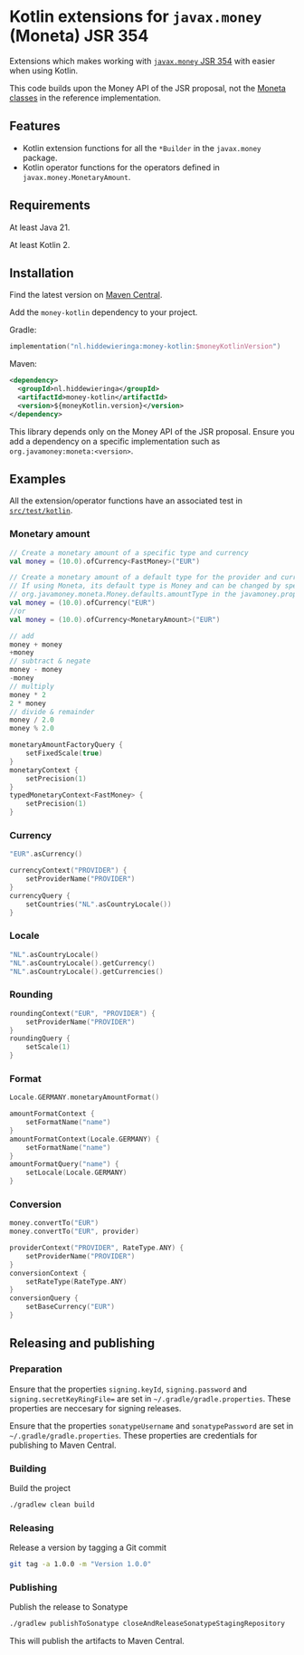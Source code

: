 # Kotlin extensions for `javax.money` (Moneta) JSR 354

Extensions which makes working with [`javax.money` JSR 354](https://jcp.org/en/jsr/detail?id=354) with easier when using Kotlin.

This code builds upon the Money API of the JSR proposal, not the [Moneta classes](https://github.com/JavaMoney/jsr354-ri#readme) in the reference implementation.

## Features

- Kotlin extension functions for all the `*Builder` in the `javax.money` package.
- Kotlin operator functions for the operators defined in `javax.money.MonetaryAmount`.

## Requirements

At least Java 21.

At least Kotlin 2.

## Installation

Find the latest version on [Maven Central](https://search.maven.org/artifact/nl.hiddewieringa/money-kotlin/).

Add the `money-kotlin` dependency to your project.

Gradle:
```kotlin
implementation("nl.hiddewieringa:money-kotlin:$moneyKotlinVersion")
```

Maven:
```xml
<dependency>
  <groupId>nl.hiddewieringa</groupId>
  <artifactId>money-kotlin</artifactId>
  <version>${moneyKotlin.version}</version>
</dependency>
```

This library depends only on the Money API of the JSR proposal. Ensure you add a dependency on a specific implementation such as `org.javamoney:moneta:<version>`.

## Examples

All the extension/operator functions have an associated test in [`src/test/kotlin`](src/test/kotlin).

### Monetary amount

```kotlin
// Create a monetary amount of a specific type and currency
val money = (10.0).ofCurrency<FastMoney>("EUR")

// Create a monetary amount of a default type for the provider and currency.
// If using Moneta, its default type is Money and can be changed by specifying 
// org.javamoney.moneta.Money.defaults.amountType in the javamoney.properties.
val money = (10.0).ofCurrency("EUR")
//or
val money = (10.0).ofCurrency<MonetaryAmount>("EUR")

// add
money + money
+money
// subtract & negate
money - money
-money
// multiply
money * 2
2 * money
// divide & remainder
money / 2.0
money % 2.0

monetaryAmountFactoryQuery {
    setFixedScale(true)
}
monetaryContext {
    setPrecision(1)
}
typedMonetaryContext<FastMoney> {
    setPrecision(1)
}
```

### Currency

```kotlin
"EUR".asCurrency()

currencyContext("PROVIDER") {
    setProviderName("PROVIDER")
}
currencyQuery {
    setCountries("NL".asCountryLocale())
}
```

### Locale

```kotlin
"NL".asCountryLocale()
"NL".asCountryLocale().getCurrency()
"NL".asCountryLocale().getCurrencies()
```

### Rounding

```kotlin
roundingContext("EUR", "PROVIDER") {
    setProviderName("PROVIDER")
}
roundingQuery {
    setScale(1)
}
```

### Format

```kotlin
Locale.GERMANY.monetaryAmountFormat()

amountFormatContext {
    setFormatName("name")
}
amountFormatContext(Locale.GERMANY) {
    setFormatName("name")
}
amountFormatQuery("name") {
    setLocale(Locale.GERMANY)
}
```

### Conversion

```kotlin
money.convertTo("EUR")
money.convertTo("EUR", provider)

providerContext("PROVIDER", RateType.ANY) {
    setProviderName("PROVIDER")
}
conversionContext {
    setRateType(RateType.ANY)
}
conversionQuery {
    setBaseCurrency("EUR")
}
```

## Releasing and publishing

### Preparation

Ensure that the properties `signing.keyId`, `signing.password` and `signing.secretKeyRingFile=` are set in `~/.gradle/gradle.properties`.
These properties are neccesary for signing releases.

Ensure that the properties `sonatypeUsername` and `sonatypePassword` are set in `~/.gradle/gradle.properties`.
These properties are credentials for publishing to Maven Central.

### Building

Build the project
```bash
./gradlew clean build
```

### Releasing

Release a version by tagging a Git commit
```bash
git tag -a 1.0.0 -m "Version 1.0.0"
```

### Publishing

Publish the release to Sonatype
```bash
./gradlew publishToSonatype closeAndReleaseSonatypeStagingRepository
```
This will publish the artifacts to Maven Central.
